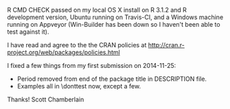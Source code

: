R CMD CHECK passed on my local OS X install on R 3.1.2 and R development
version, Ubuntu running on Travis-CI, and a Windows machine running on
Appveyor (Win-Builder has been down so I haven't been able to test
against it).

I have read and agree to the the CRAN policies at
http://cran.r-project.org/web/packages/policies.html

I fixed a few things from my first submission on 2014-11-25:
- Period removed from end of the package title in DESCRIPTION file.
- Examples all in \donttest now, except a few.

Thanks! Scott Chamberlain
